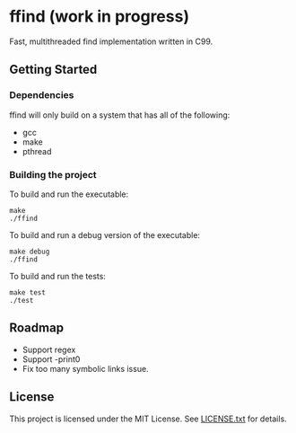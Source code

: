 # ffind (work in progress)
Fast, multithreaded find implementation written in C99.

## Getting Started

### Dependencies
ffind will only build on a system that has all of the following:
* gcc
* make
* pthread

### Building the project

To build and run the executable:
```shell
make
./ffind
```

To build and run a debug version of the executable:
```shell
make debug
./ffind
```

To build and run the tests:
```shell
make test
./test
```

## Roadmap
* Support regex
* Support -print0
* Fix too many symbolic links issue.

## License
This project is licensed under the MIT License. See [LICENSE.txt](LICENSE.txt) for details.
